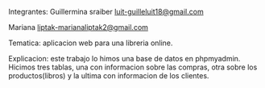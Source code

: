 Integrantes: Guillermina sraiber luit-guilleluit18@gmail.com

Mariana liptak-marianaliptak2@gmail.com

Tematica: aplicacion web para una libreria online.

Explicacion: este trabajo lo himos una base de datos en phpmyadmin. Hicimos tres tablas, una con informacion sobre las compras, otra sobre los productos(libros) y la ultima con informacion de los clientes.


